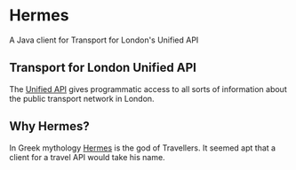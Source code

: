 # Hermes
A Java client for Transport for London's Unified API

## Transport for London Unified API
The [Unified API](https://api.tfl.gov.uk/) gives programmatic access to all sorts of information about the public transport network in London.

## Why Hermes?
In Greek mythology [Hermes](https://en.wikipedia.org/wiki/Hermes) is the god of Travellers.  It seemed apt that a client for a travel API would take his name.